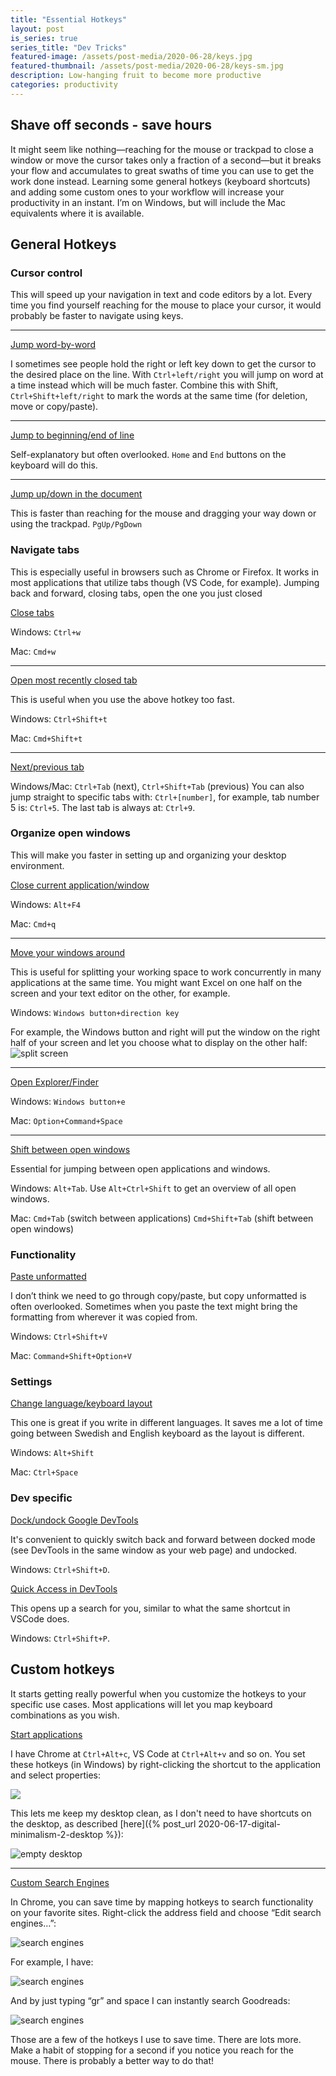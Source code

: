 ```yaml
---
title: "Essential Hotkeys"
layout: post
is_series: true
series_title: "Dev Tricks"
featured-image: /assets/post-media/2020-06-28/keys.jpg
featured-thumbnail: /assets/post-media/2020-06-28/keys-sm.jpg
description: Low-hanging fruit to become more productive
categories: productivity
---
```


## Shave off seconds - save hours

It might seem like nothing—reaching for the mouse or trackpad to close a window or move the cursor takes only a fraction of a second—but it breaks your flow and accumulates to great swaths of time you can use to get the work done instead. Learning some general hotkeys (keyboard shortcuts) and adding some custom ones to your workflow will increase your productivity in an instant. I’m on Windows, but will include the Mac equivalents where it is available.

## General Hotkeys

### Cursor control

This will speed up your navigation in text and code editors by a lot. Every time you find yourself reaching for the mouse to place your cursor, it would probably be faster to navigate using keys.

<hr>

<u>Jump word-by-word</u>

I sometimes see people hold the right or left key down to get the cursor to the desired place on the line. With `Ctrl+left/right` you will jump on word at a time instead which will be much faster. Combine this with Shift, `Ctrl+Shift+left/right` to mark the words at the same time (for deletion, move or copy/paste).

<hr>

<u>Jump to beginning/end of line</u>

Self-explanatory but often overlooked. `Home` and `End` buttons on the keyboard will do this.

<hr>

<u>Jump up/down in the document</u>

This is faster than reaching for the mouse and dragging your way down or using the trackpad.
`PgUp/PgDown`

### Navigate tabs

This is especially useful in browsers such as Chrome or Firefox. It works in most applications that utilize tabs though (VS Code, for example). Jumping back and forward, closing tabs, open the one you just closed

<u>Close tabs</u>

Windows: `Ctrl+w`

Mac: `Cmd+w`

<hr>

<u>Open most recently closed tab</u>

This is useful when you use the above hotkey too fast.

Windows: `Ctrl+Shift+t`

Mac: `Cmd+Shift+t`

<hr>

<u>Next/previous tab</u>

Windows/Mac: `Ctrl+Tab` (next), `Ctrl+Shift+Tab` (previous)
You can also jump straight to specific tabs with: `Ctrl+[number]`, for example, tab number 5 is: `Ctrl+5`. The last tab is always at: `Ctrl+9`.

### Organize open windows

This will make you faster in setting up and organizing your desktop environment.

<u>Close current application/window</u>

Windows: `Alt+F4`

Mac: `Cmd+q`

<hr>

<u>Move your windows around</u>

This is useful for splitting your working space to work concurrently in many applications at the same time. You might want Excel on one half on the screen and your text editor on the other, for example.

Windows: `Windows button+direction key`

For example, the Windows button and right will put the window on the right half of your screen and let you choose what to display on the other half:
![split screen](/assets/post-media/2020-06-28/split_screen.png "split screen")

<hr>

<u>Open Explorer/Finder</u>

Windows: `Windows button+e`

Mac: `Option+Command+Space`

<hr>

<u>Shift between open windows</u>

Essential for jumping between open applications and windows.

Windows: `Alt+Tab`. Use `Alt+Ctrl+Shift` to get an overview of all open windows.

Mac: `Cmd+Tab` (switch between applications) `Cmd+Shift+Tab` (shift between open windows)

### Functionality

<u>Paste unformatted</u>

I don’t think we need to go through copy/paste, but copy unformatted is often overlooked. Sometimes when you paste the text might bring the formatting from wherever it was copied from.

Windows: `Ctrl+Shift+V`

Mac: `Command+Shift+Option+V`

### Settings

<u>Change language/keyboard layout</u>

This one is great if you write in different languages. It saves me a lot of time going between Swedish and English keyboard as the layout is different.

Windows: `Alt+Shift`

Mac: `Ctrl+Space`

### Dev specific

<u>Dock/undock Google DevTools</u>

It's convenient to quickly switch back and forward between docked mode (see DevTools in the same window as your web page) and undocked.

Windows: `Ctrl+Shift+D`.

<u>Quick Access in DevTools</u>

This opens up a search for you, similar to what the same shortcut in VSCode does.

Windows: `Ctrl+Shift+P`.

## Custom hotkeys

It starts getting really powerful when you customize the hotkeys to your specific use cases. Most applications will let you map keyboard combinations as you wish.

<u>Start applications</u>

I have Chrome at `Ctrl+Alt+c`, VS Code at `Ctrl+Alt+v` and so on. You set these hotkeys (in Windows) by right-clicking the shortcut to the application and select properties:

<img class="half-image" src="/assets/post-media/2020-06-28/chrome_hotkey.png"/>

This lets me keep my desktop clean, as I don't need to have shortcuts on the desktop, as described [here]({% post_url 2020-06-17-digital-minimalism-2-desktop %}):

![empty desktop](/assets/post-media/2020-06-17/empty-desktop.png "empty desktop")

<hr>

<u>Custom Search Engines</u>

In Chrome, you can save time by mapping hotkeys to search functionality on your favorite sites. Right-click the address field and choose “Edit search engines…”:

![search engines](/assets/post-media/2020-06-28/search_engines.png "search engines")

For example, I have:

![search engines](/assets/post-media/2020-06-28/search_engines2.png "search engines")

And by just typing “gr” and space I can instantly search Goodreads:

![search engines](/assets/post-media/2020-06-28/search_engines3.png "search engines")

Those are a few of the hotkeys I use to save time. There are lots more. Make a habit of stopping for a second if you notice you reach for the mouse. There is probably a better way to do that!
